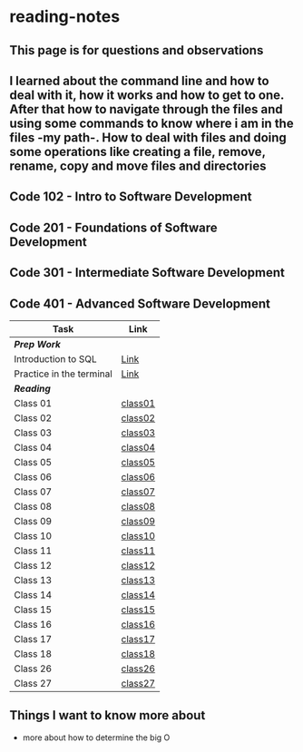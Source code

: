 # reading-notes
**This page is for questions and observations**
---
**I learned about the command line and how to deal with it, how it works and how to get to one.
After that how to navigate through the files and using some commands to know where i am in the files -my path-.
How to deal with files and doing some operations like creating a file, remove, rename, copy and move files and directories**
---

## Code 102 - Intro to Software Development
## Code 201 - Foundations of Software Development
## Code 301 - Intermediate Software Development
## Code 401 - Advanced Software Development

|Task|Link|
|----|----|
|***Prep Work***|
|Introduction to SQL|[Link](./prep/IntroductionToSQL/IntroductionToSQL.md)|
|Practice in the terminal|[Link](./prep/PracticeInTheTerminal/PracticeInTheTerminal.md)|
|***Reading***|
|Class 01|[class01](https://refa3e99.github.io/reading-notes/readingClasses/class01.html)|
|Class 02|[class02](https://refa3e99.github.io/reading-notes/readingClasses/class02.html)|
|Class 03|[class03](https://refa3e99.github.io/reading-notes/readingClasses/class03.html)|
|Class 04|[class04](https://refa3e99.github.io/reading-notes/readingClasses/class04.html)|
|Class 05|[class05](https://refa3e99.github.io/reading-notes/readingClasses/class05.html)|
|Class 06|[class06](https://refa3e99.github.io/reading-notes/readingClasses/class06.html)|
|Class 07|[class07](https://refa3e99.github.io/reading-notes/readingClasses/class07.html)|
|Class 08|[class08](https://refa3e99.github.io/reading-notes/readingClasses/class08.html)|
|Class 09|[class09](https://refa3e99.github.io/reading-notes/readingClasses/class09.html)|
|Class 10|[class10](https://refa3e99.github.io/reading-notes/readingClasses/class10.html)|
|Class 11|[class11](https://refa3e99.github.io/reading-notes/class11.html)|
|Class 12|[class12](https://refa3e99.github.io/reading-notes/readingClasses/class12.html)|
|Class 13|[class13](https://refa3e99.github.io/reading-notes/readingClasses/class13.html)|
|Class 14|[class14](https://refa3e99.github.io/reading-notes/readingClasses/class14.html)|
|Class 15|[class15](https://refa3e99.github.io/reading-notes/readingClasses/class15.html)|
|Class 16|[class16](https://refa3e99.github.io/reading-notes/readingClasses/class16.html)|
|Class 17|[class17](https://refa3e99.github.io/reading-notes/readingClasses/class17.html)|
|Class 18|[class18](https://refa3e99.github.io/reading-notes/readingClasses/class18.html)|
|Class 26|[class26](https://refa3e99.github.io/reading-notes/readingClasses/Class26.html)|
|Class 27|[class27](https://refa3e99.github.io/reading-notes/readingClasses/Class27.html)|
## Things I want to know more about
- more about how to determine the big O
